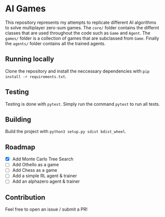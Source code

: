 # AI Games

This repository represents my attempts to replicate different AI algorithms to solve multiplayer zero-sum games. The `core/` folder contains the differnt classes that are used throughout the code such as `Game` and `Agent`. The `games/` folder is a collection of games that are subclassed from `Game`. Finally the `agents/` folder contains all the trained agents.

## Running locally

Clone the repository and install the neccessary dependencies with `pip install -r requirements.txt`.

## Testing

Testing is done with `pytest`. Simply run the command `pytest` to run all tests.

## Building

Build the project with `python3 setup.py sdist bdist_wheel`.

## Roadmap

- [x] Add Monte Carlo Tree Search
- [ ] Add Othello as a game
- [ ] Add Chess as a game
- [ ] Add a simple RL agent & trainer
- [ ] Add an alphazero agent & trainer

## Contribution

Feel free to open an issue / submit a PR!
